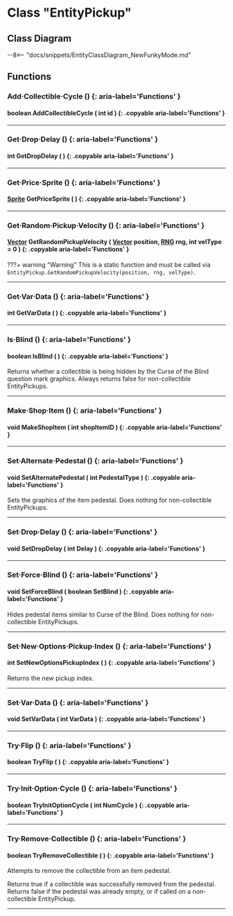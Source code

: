 # Class "EntityPickup"

## Class Diagram
--8<-- "docs/snippets/EntityClassDiagram_NewFunkyMode.md"
## Functions

### Add·Collectible·Cycle () {: aria-label='Functions' }
#### boolean AddCollectibleCycle ( int id ) {: .copyable aria-label='Functions' }

___
### Get·Drop·Delay () {: aria-label='Functions' }
#### int GetDropDelay ( ) {: .copyable aria-label='Functions' }

___
### Get·Price·Sprite () {: aria-label='Functions' }
#### [Sprite](Sprite.md) GetPriceSprite ( ) {: .copyable aria-label='Functions' }

___
### Get·Random·Pickup·Velocity () {: aria-label='Functions' }
#### [Vector](Vector.md) GetRandomPickupVelocity ( [Vector](https://wofsauge.github.io/IsaacDocs/rep/Vector.html) position, [RNG](RNG.md) rng, int velType = 0 ) {: .copyable aria-label='Functions' }

???+ warning "Warning"
    This is a static function and must be called via `EntityPickup.GetRandomPickupVelocity(position, rng, velType)`.

___
### Get·Var·Data () {: aria-label='Functions' }
#### int GetVarData ( ) {: .copyable aria-label='Functions' }

___
### Is·Blind () {: aria-label='Functions' }
#### boolean IsBlind ( ) {: .copyable aria-label='Functions' }

Returns whether a collectible is being hidden by the Curse of the Blind question mark graphics. Always returns false for non-collectible EntityPickups.

___
### Make·Shop·Item () {: aria-label='Functions' }
#### void MakeShopItem ( int shopItemID ) {: .copyable aria-label='Functions' }

___
### Set·Alternate·Pedestal () {: aria-label='Functions' }
#### void SetAlternatePedestal ( int PedestalType ) {: .copyable aria-label='Functions' }

Sets the graphics of the item pedestal. Does nothing for non-collectible EntityPickups.

___
### Set·Drop·Delay () {: aria-label='Functions' }
#### void SetDropDelay ( int Delay ) {: .copyable aria-label='Functions' }

___
### Set·Force·Blind () {: aria-label='Functions' }
#### void SetForceBlind ( boolean SetBlind ) {: .copyable aria-label='Functions' }

Hides pedestal items similar to Curse of the Blind. Does nothing for non-collectible EntityPickups.

___
### Set·New·Options·Pickup·Index () {: aria-label='Functions' }
#### int SetNewOptionsPickupIndex ( ) {: .copyable aria-label='Functions' }
Returns the new pickup index.
___
### Set·Var·Data () {: aria-label='Functions' }
#### void SetVarData ( int VarData ) {: .copyable aria-label='Functions' }

___
### Try·Flip () {: aria-label='Functions' }
#### boolean TryFlip ( ) {: .copyable aria-label='Functions' }

___
### Try·Init·Option·Cycle () {: aria-label='Functions' }
#### boolean TryInitOptionCycle ( int NumCycle ) {: .copyable aria-label='Functions' }

___
### Try·Remove·Collectible () {: aria-label='Functions' }
#### boolean TryRemoveCollectible ( ) {: .copyable aria-label='Functions' }

Attempts to remove the collectible from an item pedestal.

Returns true if a collectible was successfully removed from the pedestal. Returns false if the pedestal was already empty, or if called on a non-collectible EntityPickup.

___